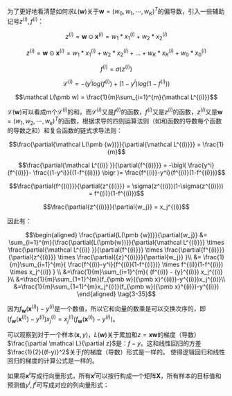 
为了更好地看清楚如何求$L(\pmb w)$关于$\pmb w  =(w_0,w_1,\cdots, w_K)^T$的偏导数，引入一些辅助记号$z^{(i)},f^{(i)}$：

$$z^{(i)} = \pmb w \odot \pmb x^{(i)}= w_1 * x_1^{(i)}+w_2*x_2^{(i)}$$

$$z^{(i)} = \pmb w \odot \pmb x^{(i)}= w_1 * x_1^{(i)}+w_2*x_2^{(i)} +...+w_K*x_K^{(i)}+w_0*x_0^{(i)}$$

$$f^{(i)} =\sigma(z^{(i)})$$

$$\mathcal L^{(i)} = -\bigl(y^i log(f^{(i)}) +(1-y^i) log(1-f^{(i)})\bigr)$$

$$\mathcal L(\pmb w) = \frac{1}{m}\sum_{i=1}^{m}{\mathcal L^{(i)}}$$ 

$\mathcal L(\pmb w)$可以看成m个${\mathcal L^{(i)}}$的和，而$\mathcal L^{(i)}$又是$f^{(i)}$的函数，$f^{(i)}$又是$z^{(i)}$的函数，$z^{(i)}$又是$\pmb w = (w_1,w_2, \cdots,w_k)^T$的函数，根据求导的四则运算法则（如和函数的导数每个函数的导数之和）和复合函数的链式求导法则：

$$\frac{\partial{\mathcal L(\pmb {w})}}{\partial{\mathcal L^{(i)}}} = \frac{1}{m}$$ 

$$\frac{\partial{\mathcal L^{(i)} }}{\partial{f^{(i)}}} = -\bigl( \frac{y^i}{f^{(i)}}- \frac{(1-y^i)}{(1-f^{(i)})} \bigr )= \frac{f^{(i)}-y^i}{f^{(i)}(1-f^{(i)})}$$

$$\frac{\partial{f^{(i)}}}{\partial{z^{(i)}}} = \sigma(z^{(i)})(1-\sigma(z^{(i)})) = f^{(i)}(1-f^{(i)})$$


$$\frac{\partial{z^{(i)}}}{\partial{w_j}} = x_j^{(i)}$$

因此有：

$$\begin{aligned}
\frac{\partial{L(\pmb {w})}}{\partial{w_j}} &= \sum_{i=1}^{m}{\frac{\partial{L(\pmb{w})}}{\partial{\mathcal L^{(i)}}} \times \frac{\partial{\mathcal L^{(i)} }}{\partial{f^{(i)}}} \times  \frac{\partial{f^{(i)}}}{\partial{z^{(i)}}} \times \frac{\partial{{z}^{(i)}}}{\partial{w_j}} }\\ &= \frac{1}{m}\sum_{i=1}^{m}{ \frac{f^{(i)}-y^i}{f^{(i)}(1-f^{(i)})} \times  f^{(i)}(1-f^{(i)})  \times x_j^{(i)} } \\
&=\frac{1}{m}\sum_{i=1}^{m}{ (f^{(i)} - {y}^{(i)}) x_j^{(i)} }\\
&=\frac{1}{m}\sum_{1=1}^{m}(f_{\pmb w}({\pmb x}^{(i)})-y^{(i)})x_j^{(i)}\\
&=\frac{1}{m}\sum_{1=1}^{m}x_j^{(i)}(f_{\pmb w}({\pmb x}^{(i)})-y^{(i)})
\end{aligned} \tag{3-35}$$

因为$f_{\pmb w}({\pmb x}^{(i)})-y^{(i)}$是一个数值，所以它和向量的数乘是可以交换次序的，即$(f_{\pmb w}({\pmb x}^{(i)})-y^{(i)})x_j^{(i)} = x_j^{(i)}(f_{\pmb w}({\pmb x}^{(i)})-y^{(i)})$。


可以观察到对于一个样本($\pmb x,y$)，$L(\pmb w)$关于累加和$z=\pmb x \pmb w$的梯度（导数）$\frac{\partial \mathcal L}{\partial z}$是：$f-y$。这和线性回归的方差 $\frac{1}{2}{(f-y)}^2$关于$f$的梯度（导数）形式是一样的。 使得逻辑回归和线性回归的梯度的计算公式是一样的。

如果将${\pmb x}^i$写成行向量形式，所有${\pmb x}^i$可以按行构成一个矩阵$\pmb X$，所有样本的目标值和预测值${y}^i,{f}^i$可写成对应的列向量形式：
